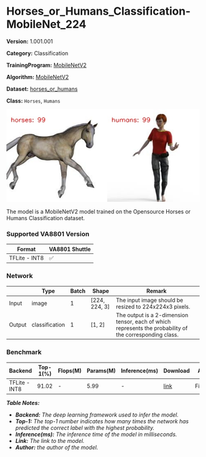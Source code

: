 # Horses_or_Humans_Classification-MobileNet_224

**Version:** 1.001.001

**Category:** Classification

**TrainingProgram:** [MobileNetV2](https://github.com/FITI-HCITA/mobilenetv2) 

**Algorithm:** [MobileNetV2](./opt.yaml)

**Dataset:** [horses_or_humans](https://www.tensorflow.org/datasets/catalog/horses_or_humans)

**Class:** `Horses`, `Humans`

![Horses_or_Humans_Classification](./VA8801_Classification-MobileNetV2.png)

The model is a MobileNetV2 model trained on the Opensource Horses or Humans Classification dataset.

### Supported VA8801 Version

| Format | VA8801 Shuttle  |
| --- | --- |
| TFLite - INT8 | ✅ |

### Network

|  | Type | Batch | Shape | Remark |
| --- | --- | --- | --- | --- |
| Input | image | 1 | [224, 224, 3] | The input image should be resized to 224x224x3 pixels. |
| Output | classification | 1 | [1, 2] | The output is a 2-dimension tensor, each of which represents the probability of the corresponding class. |

### Benchmark

| Backend | Top-1(%) | Flops(M) | Params(M) | Inference(ms) | Download | Author |
| --- | --- | --- | --- | --- | --- | --- |
| TFLite - INT8 | 91.02 | - | 5.99 | - | [link](./VA8801_MobileNetV2_1.001.001-int8.tflite) | Fitipower |

***Table Notes:***

- ***Backend:** The deep learning framework used to infer the model.*
- ***Top-1:** The top-1 number indicates how many times the network has predicted the correct label with the highest probability.*
- ***Inference(ms):** The inference time of the model in milliseconds.*
- ***Link:** The link to the model.*
- ***Author:** the author of the model.*
